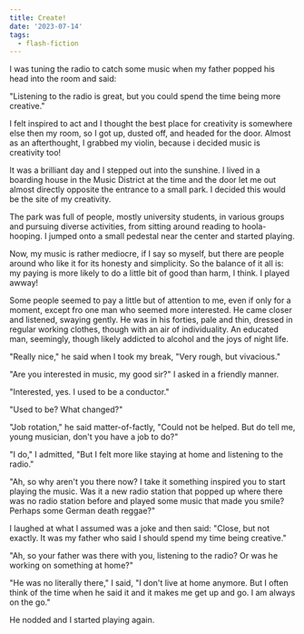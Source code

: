 ```yaml
---
title: Create!
date: '2023-07-14'
tags:
  - flash-fiction
---
```


I was tuning the radio to catch some music when my father popped his head into
the room and said:

<!-- truncate -->

"Listening to the radio is great, but you could spend the time being more
creative."

I felt inspired to act and I thought the best place for creativity is somewhere
else then my room, so I got up, dusted off, and headed for the door. Almost as
an afterthought, I grabbed my violin, because i decided music is creativity too!

It was a brilliant day and I stepped out into the sunshine. I lived in a
boarding house in the Music District at the time and the door let me out almost
directly opposite the entrance to a small park. I decided this would be the site
of my creativity.

The park was full of people, mostly university students, in various groups and
pursuing diverse activities, from sitting around reading to hoola-hooping. I
jumped onto a small pedestal near the center and started playing.

Now, my music is rather mediocre, if I say so myself, but there are people
around who like it for its honesty and simplicity. So the balance of it all is:
my paying is more likely to do a little bit of good than harm, I think. I played
awway!

Some people seemed to pay a little but of attention to me, even if only for a
moment, except fro one man who seemed more interested. He came closer and
listened, swaying gently. He was in his forties, pale and thin, dressed in
regular working clothes, though with an air of individuality. An educated man,
seemingly, though likely addicted to alcohol and the joys of night life.

"Really nice," he said when I took my break, "Very rough, but vivacious."

"Are you interested in music, my good sir?" I asked in a friendly manner.

"Interested, yes. I used to be a conductor."

"Used to be? What changed?"

"Job rotation," he said matter-of-factly, "Could not be helped. But do tell me,
young musician, don't you have a job to do?"

"I do," I admitted, "But I felt more like staying at home and listening to the
radio."

"Ah, so why aren't you there now? I take it something inspired you to start
playing the music. Was it a new radio station that popped up where there was no
radio station before and played some music that made you smile? Perhaps some
German death reggae?"

I laughed at what I assumed was a joke and then said: "Close, but not exactly.
It was my father who said I should spend my time being creative."

"Ah, so your father was there with you, listening to the radio? Or was he
working on something at home?"

"He was no literally there," I said, "I don't live at home anymore. But I often
think of the time when he said it and it makes me get up and go. I am always on
the go."

He nodded and I started playing again.
